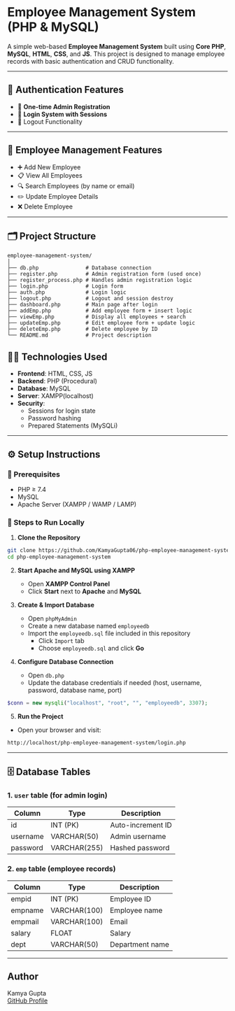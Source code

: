 # Employee Management System (PHP & MySQL)

A simple web-based **Employee Management System** built using **Core PHP**, **MySQL**, **HTML**, **CSS**, and **JS**. This project is designed to manage employee records with basic authentication and CRUD functionality.

---

## 🔐 Authentication Features

- 👤 **One-time Admin Registration**
- 🔐 **Login System with Sessions**
- 🚪 Logout Functionality

---

## 👥 Employee Management Features

- ➕ Add New Employee
- 📋 View All Employees
- 🔍 Search Employees (by name or email)
- ✏️ Update Employee Details
- ❌ Delete Employee

---

## 🗂️ Project Structure

```plaintext
employee-management-system/
│
├── db.php               # Database connection
├── register.php         # Admin registration form (used once)
├── register_process.php # Handles admin registration logic
├── login.php            # Login form
├── auth.php             # Login logic
├── logout.php           # Logout and session destroy
├── dashboard.php        # Main page after login
├── addEmp.php           # Add employee form + insert logic
├── viewEmp.php          # Display all employees + search
├── updateEmp.php        # Edit employee form + update logic
├── deleteEmp.php        # Delete employee by ID
└── README.md            # Project description
```

## 🧑‍💻 Technologies Used

- **Frontend**: HTML, CSS, JS
- **Backend**: PHP (Procedural)
- **Database**: MySQL
- **Server**: XAMPP(localhost)
- **Security**:
  - Sessions for login state
  - Password hashing 
  - Prepared Statements (MySQLi)

---

## ⚙️ Setup Instructions

### 🔧 Prerequisites
- PHP ≥ 7.4
- MySQL
- Apache Server (XAMPP / WAMP / LAMP)

### 🚀 Steps to Run Locally

1. **Clone the Repository**  
```bash
git clone https://github.com/KamyaGupta06/php-employee-management-system.git
cd php-employee-management-system
```
2. **Start Apache and MySQL using XAMPP**
   - Open **XAMPP Control Panel**  
   - Click **Start** next to **Apache** and **MySQL**
  
3. **Create & Import Database**
   - Open `phpMyAdmin`
   - Create a new database named `employeedb`
   - Import the `employeedb.sql` file included in this repository
     - Click `Import` tab
     - Choose `employeedb.sql` and click **Go**
       
4. **Configure Database Connection**  
   - Open `db.php`  
   - Update the database credentials if needed (host, username, password, database name, port)

```php
$conn = new mysqli("localhost", "root", "", "employeedb", 3307);
```
5. **Run the Project**
  - Open your browser and visit:
```bash
http://localhost/php-employee-management-system/login.php
```
---

## 🗄️ Database Tables

### 1. `user` table (for admin login)
| Column     | Type         | Description         |
|------------|--------------|---------------------|
| id         | INT (PK)     | Auto-increment ID   |
| username   | VARCHAR(50)  | Admin username      |
| password   | VARCHAR(255) | Hashed password     |

### 2. `emp` table (employee records)
| Column     | Type         | Description             |
|------------|--------------|-------------------------|
| empid      | INT (PK)     | Employee ID             |
| empname    | VARCHAR(100) | Employee name           |
| empmail    | VARCHAR(100) | Email                   |
| salary     | FLOAT        | Salary                  |
| dept       | VARCHAR(50)  | Department name         |

---

## Author

Kamya Gupta  
[GitHub Profile](https://github.com/KamyaGupta06)

